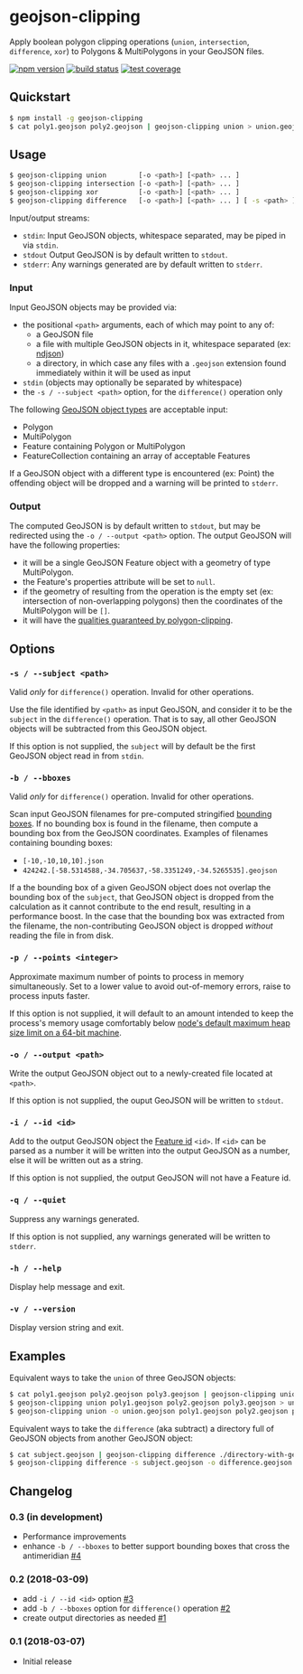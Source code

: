 # geojson-clipping

Apply boolean polygon clipping operations (`union`, `intersection`, `difference`, `xor`) to Polygons & MultiPolygons in your GeoJSON files.

[![npm version](https://img.shields.io/npm/v/geojson-clipping.svg)](https://www.npmjs.com/package/geojson-clipping)
[![build status](https://img.shields.io/travis/mfogel/geojson-clipping.svg)](https://travis-ci.org/mfogel/geojson-clipping)
[![test coverage](https://img.shields.io/coveralls/mfogel/geojson-clipping/master.svg)](https://coveralls.io/r/mfogel/geojson-clipping)

## Quickstart

```sh
$ npm install -g geojson-clipping
$ cat poly1.geojson poly2.geojson | geojson-clipping union > union.geojson
```

## Usage

```sh
$ geojson-clipping union        [-o <path>] [<path> ... ]
$ geojson-clipping intersection [-o <path>] [<path> ... ]
$ geojson-clipping xor          [-o <path>] [<path> ... ]
$ geojson-clipping difference   [-o <path>] [<path> ... ] [ -s <path> ]
```

Input/output streams:

 * `stdin`: Input GeoJSON objects, whitespace separated, may be piped in via `stdin`.
 * `stdout` Output GeoJSON is by default written to `stdout`.
 * `stderr`: Any warnings generated are by default written to `stderr`.

### Input

Input GeoJSON objects may be provided via:

 * the positional `<path>` arguments, each of which may point to any of:
   * a GeoJSON file
   * a file with multiple GeoJSON objects in it, whitespace separated (ex: [ndjson](http://ndjson.org/))
   * a directory, in which case any files with a `.geojson` extension found immediately within it will be used as input
 * `stdin` (objects may optionally be separated by whitespace)
 * the `-s / --subject <path>` option, for the `difference()` operation only

The following [GeoJSON object types](https://tools.ietf.org/html/rfc7946#section-3) are acceptable input:

 * Polygon
 * MultiPolygon
 * Feature containing Polygon or MultiPolygon
 * FeatureCollection containing an array of acceptable Features

If a GeoJSON object with a different type is encountered (ex: Point) the offending object will be dropped and a warning will be printed to `stderr`.

### Output

The computed GeoJSON is by default written to `stdout`, but may be redirected using the `-o / --output <path>` option. The output GeoJSON will have the following properties:

 * it will be a single GeoJSON Feature object with a geometry of type MultiPolygon.
 * the Feature's properties attribute will be set to `null`.
 * if the geometry of resulting from the operation is the empty set (ex: intersection of non-overlapping polygons) then the coordinates of the MultiPolygon will be `[]`.
 * it will have the [qualities guaranteed by polygon-clipping](https://github.com/mfogel/polygon-clipping#output).

## Options

### `-s / --subject <path>`

Valid *only* for `difference()` operation. Invalid for other operations.

Use the file identified by `<path>` as input GeoJSON, and consider it to be the `subject` in the `difference()` operation. That is to say, all other GeoJSON objects will be subtracted from this GeoJSON object.

If this option is not supplied, the `subject` will by default be the first GeoJSON object read in from `stdin`.

### `-b / --bboxes`

Valid *only* for `difference()` operation. Invalid for other operations.

Scan input GeoJSON filenames for pre-computed stringified [bounding boxes](https://tools.ietf.org/html/rfc7946#section-5). If no bounding box is found in the filename, then compute a bounding box from the GeoJSON coordinates. Examples of filenames containing bounding boxes:

* `[-10,-10,10,10].json`
* `424242.[-58.5314588,-34.705637,-58.3351249,-34.5265535].geojson`

If a the bounding box of a given GeoJSON object does not overlap the bounding box of the `subject`, that GeoJSON object is dropped from the calculation as it cannot contribute to the end result, resulting in a performance boost. In the case that the bounding box was extracted from the filename, the non-contributing GeoJSON object is dropped *without* reading the file in from disk.

### `-p / --points <integer>`

Approximate maximum number of points to process in memory simultaneously. Set to a lower value to avoid out-of-memory errors, raise to process inputs faster.

If this option is not supplied, it will default to an amount intended to keep the process's memory usage comfortably below [node's default maximum heap size limit on a 64-bit machine](https://github.com/nodejs/node/issues/7937#issuecomment-269997873).

### `-o / --output <path>`

Write the output GeoJSON object out to a newly-created file located at `<path>`.

If this option is not supplied, the ouput GeoJSON will be written to `stdout`.

### `-i / --id <id>`

Add to the output GeoJSON object the [Feature id](https://tools.ietf.org/html/rfc7946#section-3.2) `<id>`. If `<id>` can be parsed as a number it will be written into the output GeoJSON as a number, else it will be written out as a string.

If this option is not supplied, the output GeoJSON will not have a Feature id.

### `-q / --quiet`

Suppress any warnings generated.

If this option is not supplied, any warnings generated will be written to `stderr`.

### `-h / --help`

Display help message and exit.

### `-v / --version`

Display version string and exit.

## Examples

Equivalent ways to take the `union` of three GeoJSON objects:

```sh
$ cat poly1.geojson poly2.geojson poly3.geojson | geojson-clipping union > union.geojson
$ geojson-clipping union poly1.geojson poly2.geojson poly3.geojson > union.geojson
$ geojson-clipping union -o union.geojson poly1.geojson poly2.geojson poly3.geojson
```

Equivalent ways to take the `difference` (aka subtract) a directory full of GeoJSON objects from another GeoJSON object:

```sh
$ cat subject.geojson | geojson-clipping difference ./directory-with-geojson-files > difference.geojson
$ geojson-clipping difference -s subject.geojson -o difference.geojson ./directory-with-geojson-files
```

## Changelog

### 0.3 (in development)

* Performance improvements
* enhance `-b / --bboxes` to better support bounding boxes that cross the antimeridian [#4](https://github.com/mfogel/geojson-clipping/issues/4)

### 0.2 (2018-03-09)

* add `-i / --id <id>` option [#3](https://github.com/mfogel/geojson-clipping/issues/3)
* add `-b / --bboxes` option for `difference()` operation [#2](https://github.com/mfogel/geojson-clipping/issues/2)
* create output directories as needed [#1](https://github.com/mfogel/geojson-clipping/issues/1)

### 0.1 (2018-03-07)

* Initial release
